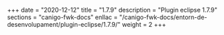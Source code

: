 +++
date        = "2020-12-12"
title       = "1.7.9"
description = "Plugin eclipse 1.7.9"
sections    = "canigo-fwk-docs"
enllac		= "/canigo-fwk-docs/entorn-de-desenvolupament/plugin-eclipse/1.7.9/"
weight		= 2
+++
